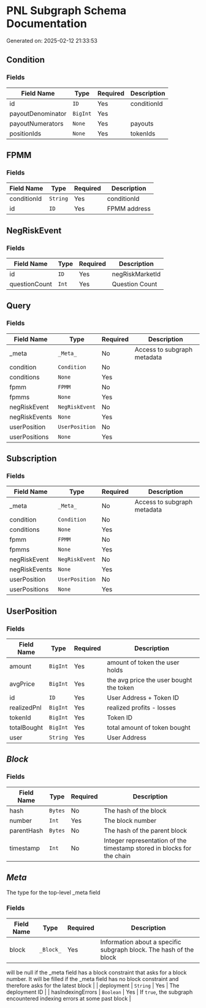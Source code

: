 # PNL Subgraph Schema Documentation

Generated on: 2025-02-12 21:33:53

## Condition

### Fields

| Field Name        | Type     | Required | Description |
| ----------------- | -------- | -------- | ----------- |
| id                | `ID`     | Yes      | conditionId |
| payoutDenominator | `BigInt` | Yes      |             |
| payoutNumerators  | `None`   | Yes      | payouts     |
| positionIds       | `None`   | Yes      | tokenIds    |

## FPMM

### Fields

| Field Name  | Type     | Required | Description  |
| ----------- | -------- | -------- | ------------ |
| conditionId | `String` | Yes      | conditionId  |
| id          | `ID`     | Yes      | FPMM address |

## NegRiskEvent

### Fields

| Field Name    | Type  | Required | Description     |
| ------------- | ----- | -------- | --------------- |
| id            | `ID`  | Yes      | negRiskMarketId |
| questionCount | `Int` | Yes      | Question Count  |

## Query

### Fields

| Field Name    | Type           | Required | Description                 |
| ------------- | -------------- | -------- | --------------------------- |
| \_meta        | `_Meta_`       | No       | Access to subgraph metadata |
| condition     | `Condition`    | No       |                             |
| conditions    | `None`         | Yes      |                             |
| fpmm          | `FPMM`         | No       |                             |
| fpmms         | `None`         | Yes      |                             |
| negRiskEvent  | `NegRiskEvent` | No       |                             |
| negRiskEvents | `None`         | Yes      |                             |
| userPosition  | `UserPosition` | No       |                             |
| userPositions | `None`         | Yes      |                             |

## Subscription

### Fields

| Field Name    | Type           | Required | Description                 |
| ------------- | -------------- | -------- | --------------------------- |
| \_meta        | `_Meta_`       | No       | Access to subgraph metadata |
| condition     | `Condition`    | No       |                             |
| conditions    | `None`         | Yes      |                             |
| fpmm          | `FPMM`         | No       |                             |
| fpmms         | `None`         | Yes      |                             |
| negRiskEvent  | `NegRiskEvent` | No       |                             |
| negRiskEvents | `None`         | Yes      |                             |
| userPosition  | `UserPosition` | No       |                             |
| userPositions | `None`         | Yes      |                             |

## UserPosition

### Fields

| Field Name  | Type     | Required | Description                             |
| ----------- | -------- | -------- | --------------------------------------- |
| amount      | `BigInt` | Yes      | amount of token the user holds          |
| avgPrice    | `BigInt` | Yes      | the avg price the user bought the token |
| id          | `ID`     | Yes      | User Address + Token ID                 |
| realizedPnl | `BigInt` | Yes      | realized profits - losses               |
| tokenId     | `BigInt` | Yes      | Token ID                                |
| totalBought | `BigInt` | Yes      | total amount of token bought            |
| user        | `String` | Yes      | User Address                            |

## _Block_

### Fields

| Field Name | Type    | Required | Description                                                            |
| ---------- | ------- | -------- | ---------------------------------------------------------------------- |
| hash       | `Bytes` | No       | The hash of the block                                                  |
| number     | `Int`   | Yes      | The block number                                                       |
| parentHash | `Bytes` | No       | The hash of the parent block                                           |
| timestamp  | `Int`   | No       | Integer representation of the timestamp stored in blocks for the chain |

## _Meta_

The type for the top-level \_meta field

### Fields

| Field Name | Type      | Required | Description                                                        |
| ---------- | --------- | -------- | ------------------------------------------------------------------ |
| block      | `_Block_` | Yes      | Information about a specific subgraph block. The hash of the block |

will be null if the \_meta field has a block constraint that asks for
a block number. It will be filled if the \_meta field has no block constraint
and therefore asks for the latest block
|
| deployment | `String` | Yes | The deployment ID |
| hasIndexingErrors | `Boolean` | Yes | If `true`, the subgraph encountered indexing errors at some past block |
